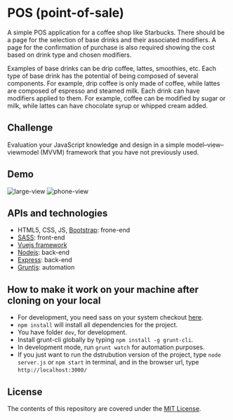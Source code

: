
# POS (point-­of-­sale)
A simple POS application for a coffee shop like Starbucks. There should
be a page for the selection of base drinks and their associated modifiers. A page for the
confirmation of purchase is also required showing the cost based on drink type and chosen
modifiers.

Examples of base drinks can be drip coffee, lattes, smoothies, etc. Each type of base drink has
the potential of being composed of several components. For example, drip coffee is only made of
coffee, while lattes are composed of espresso and steamed milk. Each drink can have modifiers
applied to them. For example, coffee can be modified by sugar or milk, while lattes can have
chocolate syrup or whipped cream added.

## Challenge
Evaluation your JavaScript knowledge and design in a simple model–view–viewmodel (MVVM) framework that
you have not previously used.

## Demo
![large-view](demo1.gif)
![phone-view](demo2.gif)

## APIs and technologies
* HTML5, CSS, JS, [Bootstrap](http://getbootstrap.com/): frone-end
* [SASS](http://sass-lang.com/): front-end 
* [Vuejs framework](http://vuejs.org/guide/#What-is-Vue-js)
* [Nodejs](https://nodejs.org/en/): back-end
* [Express](http://expressjs.com/): back-end
* [Gruntjs](http://gruntjs.com/): automation

## How to make it work on your machine after cloning on your local
* For development, you need sass on your system checkout [here](http://sass-lang.com/install).
* `npm install` will install all dependencies for the project.
* You have folder `dev`, for development.
* Install grunt-cli globally by typing `npm install -g grunt-cli`.
* In development mode, run `grunt watch` for automation purposes.
* If you just want to run the dstrubution version of the project, type `node server.js` or `npm start` in terminal, and in the browser url, type `http://localhost:3000/`

## License

The contents of this repository are covered under the [MIT License](LICENSE.txt).
